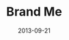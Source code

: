 ---
layout: message
category: message
series: "#culture"
title: "Brand Me"
date: 2013-09-21
message_id: 820
---